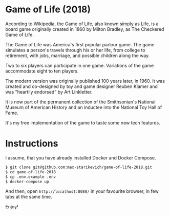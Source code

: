 # Game of Life (2018)

According to Wikipedia, the Game of Life, also known simply as Life, is a board game originally created in 1860 by Milton Bradley, as The Checkered Game of Life. 

The Game of Life was America's first popular parlour game. The game simulates a person's travels through his or her life, from college to retirement, with jobs, marriage, and possible children along the way. 

Two to six players can participate in one game. Variations of the game accommodate eight to ten players.

The modern version was originally published 100 years later, in 1960. It was created and co-designed by toy and game designer Reuben Klamer and was "heartily endorsed" by Art Linkletter. 

It is now part of the permanent collection of the Smithsonian's National Museum of American History and an inductee into the National Toy Hall of Fame.

It's my free implementation of the game to taste some new tech features.

# Instructions

I assume, that you have already installed Docker and Docker Compose.

```bash
$ git clone git@github.com:max-starikevich/game-of-life-2018.git
$ cd game-of-life-2018
$ cp .env.example .env
$ docker-compose up
```

And then, open `http://localhost:8080/` in your favourite browser, in few tabs at the same time.

Enjoy!
